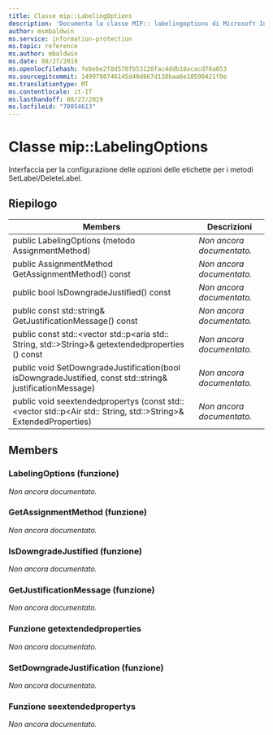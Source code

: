 ```yaml
---
title: Classe mip::LabelingOptions
description: 'Documenta la classe MIP:: labelingoptions di Microsoft Information Protection (MIP) SDK.'
author: msmbaldwin
ms.service: information-protection
ms.topic: reference
ms.author: mbaldwin
ms.date: 08/27/2019
ms.openlocfilehash: febebe2f8d578fb53120fac4ddb18acacd70a053
ms.sourcegitcommit: 1499790746145d40d667d138baa6e18598421f0e
ms.translationtype: MT
ms.contentlocale: it-IT
ms.lasthandoff: 08/27/2019
ms.locfileid: "70054613"
---
```

# <a name="class-miplabelingoptions"></a>Classe mip::LabelingOptions 
Interfaccia per la configurazione delle opzioni delle etichette per i metodi SetLabel/DeleteLabel.
  
## <a name="summary"></a>Riepilogo
 Members                        | Descrizioni                                
--------------------------------|---------------------------------------------
public LabelingOptions (metodo AssignmentMethod)  | _Non ancora documentato._
public AssignmentMethod GetAssignmentMethod() const  | _Non ancora documentato._
public bool IsDowngradeJustified() const  | _Non ancora documentato._
public const std::string& GetJustificationMessage() const  | _Non ancora documentato._
public const std::\<vector std::p\<aria std:: String, std::\>String\>& getextendedproperties () const  | _Non ancora documentato._
public void SetDowngradeJustification(bool isDowngradeJustified, const std::string& justificationMessage)  | _Non ancora documentato._
public void seextendedpropertys (const std::\<vector std::p\<Air std:: String, std::\>String\>& ExtendedProperties)  | _Non ancora documentato._
  
## <a name="members"></a>Members
  
### <a name="labelingoptions-function"></a>LabelingOptions (funzione)
_Non ancora documentato._

  
### <a name="getassignmentmethod-function"></a>GetAssignmentMethod (funzione)
_Non ancora documentato._

  
### <a name="isdowngradejustified-function"></a>IsDowngradeJustified (funzione)
_Non ancora documentato._

  
### <a name="getjustificationmessage-function"></a>GetJustificationMessage (funzione)
_Non ancora documentato._

  
### <a name="getextendedproperties-function"></a>Funzione getextendedproperties
_Non ancora documentato._

  
### <a name="setdowngradejustification-function"></a>SetDowngradeJustification (funzione)
_Non ancora documentato._

  
### <a name="setextendedproperties-function"></a>Funzione seextendedpropertys
_Non ancora documentato._
